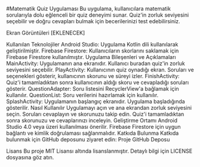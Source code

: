 #Matematik Quiz Uygulaması
Bu uygulama, kullanıcılara matematik sorularıyla dolu eğlenceli bir quiz deneyimi sunar. Quiz'in zorluk seviyesini seçebilir ve doğru cevapları bulmak için becerilerinizi test edebilirsiniz.

Ekran Görüntüleri
[EKLENECEK]

Kullanılan Teknolojiler
Android Studio: Uygulama Kotlin dili kullanılarak geliştirilmiştir.
Firebase Firestore: Kullanıcıların skorlarını saklamak için Firebase Firestore kullanılmıştır.
Uygulama Bileşenleri ve Açıklamaları
MainActivity: Uygulamanın ana ekranıdır. Kullanıcı buradan quiz'in zorluk seviyesini seçebilir.
PlayActivity: Kullanıcının quiz oynadığı ekran. Soruları ve seçenekleri gösterir, kullanıcının skorunu ve süreyi izler.
FinishActivity: Quiz'i tamamladıktan sonra kullanıcının aldığı skoru ve cevapladığı soruları gösterir.
QuestionAdapter: Soru listesini RecyclerView'a bağlamak için kullanılır.
QuestionList: Soru verilerini hazırlamak için kullanılır.
SplashActivity: Uygulamanın başlangıç ekranıdır. Uygulama başladığında gösterilir.
Nasıl Kullanılır
Uygulamayı açın ve ana ekrandan zorluk seviyesini seçin.
Soruları cevaplayın ve skorunuzu takip edin.
Quiz'i tamamladıktan sonra skorunuzu ve cevaplarınızı inceleyin.
Geliştirme Ortamı
Android Studio 4.0 veya üzeri kullanılması önerilir.
Firebase Firestore için uygun bağlantı ve kimlik doğrulaması sağlanmalıdır.
Katkıda Bulunma
Katkıda bulunmak için GitHub deposunu ziyaret edin: Proje GitHub Deposu

Lisans
Bu proje MIT Lisansı altında lisanslanmıştır. Detaylı bilgi için LICENSE dosyasına göz atın.

